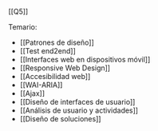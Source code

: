 [[Q5]]

Temario:
+ [[Patrones de diseño]]
+ [[Test end2end]]
+ [[Interfaces web en dispositivos móvil]]
+ [[Responsive Web Design]]
+ [[Accesibilidad web]]
+ [[WAI-ARIA]]
+ [[Ajax]]
+ [[Diseño de interfaces de usuario]]
+ [[Análisis de usuario y actividades]]
+ [[Diseño de soluciones]]